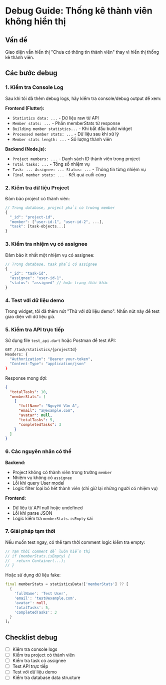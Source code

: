 # Debug Guide: Thống kê thành viên không hiển thị

## Vấn đề
Giao diện vẫn hiển thị "Chưa có thông tin thành viên" thay vì hiển thị thống kê thành viên.

## Các bước debug

### 1. Kiểm tra Console Log
Sau khi tôi đã thêm debug logs, hãy kiểm tra console/debug output để xem:

**Frontend (Flutter):**
- `Statistics data: ...` - Dữ liệu raw từ API
- `Member stats: ...` - Phần memberStats từ response
- `Building member statistics...` - Khi bắt đầu build widget
- `Processed member stats: ...` - Dữ liệu sau khi xử lý
- `Member stats length: ...` - Số lượng thành viên

**Backend (Node.js):**
- `Project members: ...` - Danh sách ID thành viên trong project
- `Total tasks: ...` - Tổng số nhiệm vụ
- `Task: ... Assignee: ... Status: ...` - Thông tin từng nhiệm vụ
- `Final member stats: ...` - Kết quả cuối cùng

### 2. Kiểm tra dữ liệu Project
Đảm bảo project có thành viên:
```javascript
// Trong database, project phải có trường member
{
  "_id": "project-id",
  "member": ["user-id-1", "user-id-2", ...],
  "task": [task-objects...]
}
```

### 3. Kiểm tra nhiệm vụ có assignee
Đảm bảo ít nhất một nhiệm vụ có assignee:
```javascript
// Trong database, task phải có assignee
{
  "_id": "task-id",
  "assignee": "user-id-1",
  "status": "assigned" // hoặc trạng thái khác
}
```

### 4. Test với dữ liệu demo
Trong widget, tôi đã thêm nút "Thử với dữ liệu demo". Nhấn nút này để test giao diện với dữ liệu giả.

### 5. Kiểm tra API trực tiếp
Sử dụng file `test_api.dart` hoặc Postman để test API:

```bash
GET /task/statistics/{projectId}
Headers: {
  "Authorization": "Bearer your-token",
  "Content-Type": "application/json"
}
```

Response mong đợi:
```json
{
  "totalTasks": 10,
  "memberStats": [
    {
      "fullName": "Nguyễn Văn A",
      "email": "a@example.com",
      "avatar": null,
      "totalTasks": 5,
      "completedTasks": 3
    }
  ]
}
```

### 6. Các nguyên nhân có thể

**Backend:**
- Project không có thành viên trong trường `member`
- Nhiệm vụ không có `assignee`
- Lỗi khi query User model
- Logic filter loại bỏ hết thành viên (chỉ giữ lại những người có nhiệm vụ)

**Frontend:**
- Dữ liệu từ API null hoặc undefined
- Lỗi khi parse JSON
- Logic kiểm tra `memberStats.isEmpty` sai

### 7. Giải pháp tạm thời

Nếu muốn test ngay, có thể tạm thời comment logic kiểm tra empty:

```dart
// Tạm thời comment để luôn hiển thị
// if (memberStats.isEmpty) {
//   return Container(...);
// }
```

Hoặc sử dụng dữ liệu fake:
```dart
final memberStats = statisticsData!['memberStats'] ?? [
  {
    'fullName': 'Test User',
    'email': 'test@example.com',
    'avatar': null,
    'totalTasks': 5,
    'completedTasks': 3
  }
];
```

## Checklist debug
- [ ] Kiểm tra console logs
- [ ] Kiểm tra project có thành viên
- [ ] Kiểm tra task có assignee
- [ ] Test API trực tiếp
- [ ] Test với dữ liệu demo
- [ ] Kiểm tra database data structure

